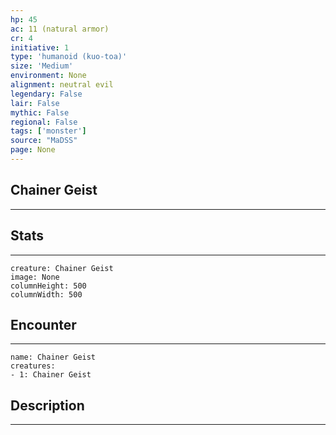 ```yaml
---
hp: 45
ac: 11 (natural armor)
cr: 4
initiative: 1
type: 'humanoid (kuo-toa)'    
size: 'Medium'
environment: None
alignment: neutral evil
legendary: False
lair: False
mythic: False
regional: False
tags: ['monster']
source: "MaDSS"
page: None
---
```


## Chainer Geist
---



## Stats
---

```statblock
creature: Chainer Geist
image: None
columnHeight: 500
columnWidth: 500
```

## Encounter
---

```encounter-table
name: Chainer Geist
creatures:
- 1: Chainer Geist
```

## Description
---




